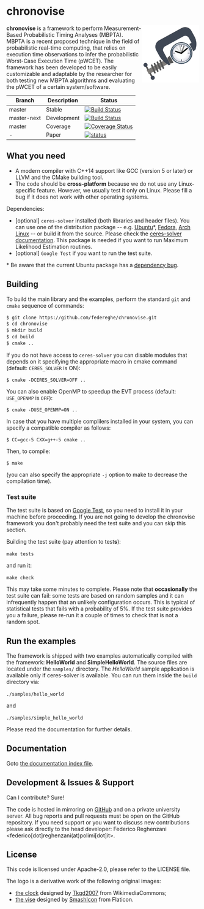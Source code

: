 # chronovise
<img align="right" alt="Logo Chronovise" width="150" height="150" src="./docs/logo.svg">

**chronovise** is a framework to perform Measurement-Based Probabilistic Timing Analyses (MBPTA).
MBPTA is a recent proposed technique in the field of probabilistic real-time computing, that
relies on execution time observations to infer the probabilistic Worst-Case Execution Time (pWCET).
The framework has been developed to be easily customizable and adaptable by the researcher for both
testing new MBPTA algorithms and evaluating the pWCET of a certain system/software.


|    Branch    | Description    | Status       |
|--------------|----------------|--------------|
| master       | Stable         | [![Build Status](https://travis-ci.org/federeghe/chronovise.svg?branch=master)](https://travis-ci.org/federeghe/chronovise) |
| master-next  | Development    | [![Build Status](https://travis-ci.org/federeghe/chronovise.svg?branch=master-next)](https://travis-ci.org/federeghe/chronovise) |
| master       | Coverage       | [![Coverage Status](https://coveralls.io/repos/github/federeghe/chronovise/badge.svg)](https://coveralls.io/github/federeghe/chronovise) |
| -            | Paper          | [![status](http://joss.theoj.org/papers/dbfdcb46ef47edbd3124ba2a8309e0c3/status.svg)](http://joss.theoj.org/papers/dbfdcb46ef47edbd3124ba2a8309e0c3) |

What you need
-------------
* A modern compiler with C++14 support like GCC (version 5 or later) or LLVM and the CMake building tool.
* The code should be **cross-platform** because we do not use any Linux-specific feature. However,
  we usually test it only on Linux. Please fill a bug if it does not work with other operating systems.

Dependencies:
* [optional] `ceres-solver` installed (both libraries and header files). You can use one of the distribution
  package -- e.g. [Ubuntu](https://packages.ubuntu.com/search?keywords=libceres-dev)*,
  [Fedora](https://admin.fedoraproject.org/pkgdb/package/rpms/ceres-solver/),
  [Arch Linux](https://aur.archlinux.org/packages/ceres-solver/) -- or build it from the source.
  Please check the [ceres-solver documentation](http://ceres-solver.org/installation.html).
  This package is needed if you want to run Maximum Likelihood Estimation routines.
* [optional] `Google Test` if you want to run the test suite.

\* Be aware that the current Ubuntu package has a
   [dependency bug](https://launchpad.net/ubuntu/+source/ceres-solver/+bugs).

Building
--------
To build the main library and the examples, perform the standard `git` and `cmake` sequence of commands:
```bash
$ git clone https://github.com/federeghe/chronovise.git
$ cd chronovise
$ mkdir build
$ cd build
$ cmake ..
```

If you do not have access to `ceres-solver` you can disable modules that depends on it specifying the
appropriate macro in cmake command (default: `CERES_SOLVER` is ON):

```
$ cmake -DCERES_SOLVER=OFF ..
```

You can also enable OpenMP to speedup the EVT process (default: `USE_OPENMP` is `OFF`):

```
$ cmake -DUSE_OPENMP=ON ..
```

In case that you have multiple complilers installed in your system, you can specify a compatible compiler as follows:

```
$ CC=gcc-5 CXX=g++-5 cmake ..
```

Then, to compile:

```
$ make
```

(you can also specify the appropriate `-j` option to make to decrease the compilation time).

### Test suite

The test suite is based on [Google Test](https://github.com/google/googletest), so you need to
install it in your machine before proceeding. If you are not going to develop the chronovise
framework you don't probably need the test suite and you can skip this section.

Building the test suite (pay attention to test**s**):

```make tests```

and run it:

```make check```

This may take some minutes to complete. Please note that **occasionally** the test suite can fail:
some tests are based on random samples and it can infrequently happen that an unlikely configuration
occurs. This is typical of statistical tests that fails with a probability of 5\%. If the test suite
provides you a failure, please re-run it a couple of times to check that is not a random spot.
 

Run the examples
----------------
The framework is shipped with two examples automatically compiled with the framework: **HelloWorld**
and **SimpleHelloWorld**. The source files are located under the ```samples/``` directory. The
*HelloWorld* sample application is available only if ceres-solver is available.
You can run them inside the `build` directory via:

```./samples/hello_world```

and

```./samples/simple_hello_world```

Please read the documentation for further details.

Documentation
-------------
Goto [the documentation index file](docs/INDEX.md).

Development & Issues & Support
-----------------------------
Can I contribute? Sure!

The code is hosted in mirroring on [GitHub](https://github.com/federeghe/chronovise) and
on a private university server. All bug reports and pull requests must be open on the GitHub
repository. If you need support or you want to discuss new contributions please ask directly
to the head developer: Federico Reghenzani <federico[dot]reghenzani(at)polimi[dot]it>.

License
-------
This code is licensed under Apache-2.0, please refer to the LICENSE file.

The logo is a derivative work of the following original images:
* [the clock](https://commons.wikimedia.org/wiki/File:Out_of_date_clock_icon.svg) designed by [Tkgd2007](https://commons.wikimedia.org/wiki/User:Tkgd2007) from WikimediaCommons;
* [the vise](https://www.flaticon.com/free-icon/vise_222459#term=vise&page=1&position=2) designed by [SmashIcon](https://www.flaticon.com/authors/smashicons) from Flaticon.
